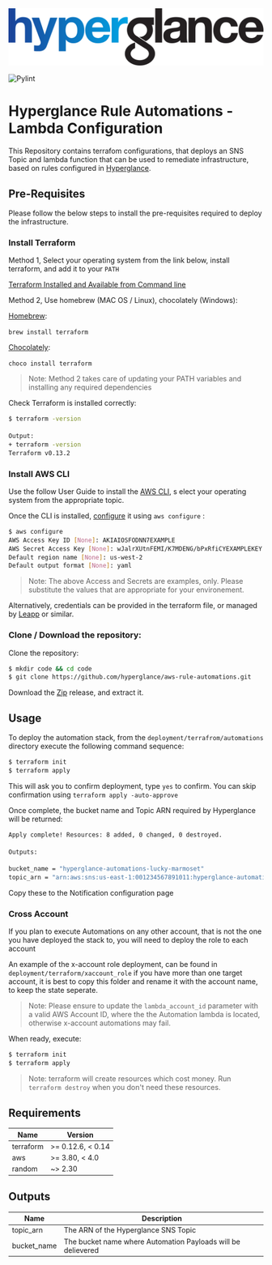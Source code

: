 <img src="https://github.com/hyperglance/aws-rule-automations/blob/master/files/b5dfbb6c-75c8-493b-8c5d-d68b3272cf0f.png" alt="Hyperglance Logo" />

![Pylint](https://github.com/hyperglance/aws-rule-automations/workflows/Pylint/badge.svg)

# Hyperglance Rule Automations - Lambda Configuration

This Repository contains terrafom configurations, that deploys an SNS Topic and lambda function that can be used to remediate infrastructure, based on rules configured in [Hyperglance](https://support.hyperglance.com/knowledge/rules-dashboard-view).

## Pre-Requisites

Please follow the below steps to install the pre-requisites required to deploy the infrastructure.

### Install Terraform

Method 1, Select your operating system from the link below, install terraform, and add it to your `PATH`

[Terraform Installed and Available from Command line](https://www.terraform.io/downloads.html)

Method 2, Use homebrew (MAC OS / Linux), chocolately (Windows):

[Homebrew](https://brew.sh/):

`brew install terraform`

[Chocolately](https://chocolatey.org/):

`choco install terraform`

> Note: Method 2 takes care of updating your PATH variables and installing any required dependencies

Check Terraform is installed correctly:

```bash
$ terraform -version

Output:
+ terraform -version
Terraform v0.13.2
```

### Install AWS CLI

Use the follow User Guide to install the [AWS CLI](https://docs.aws.amazon.com/cli/latest/userguide/install-cliv2.html), s elect your operating system from the appropriate topic.

Once the CLI is installed, [configure](https://docs.aws.amazon.com/cli/latest/userguide/cli-configure-quickstart.html) it using `aws configure` :

```bash
$ aws configure
AWS Access Key ID [None]: AKIAIOSFODNN7EXAMPLE
AWS Secret Access Key [None]: wJalrXUtnFEMI/K7MDENG/bPxRfiCYEXAMPLEKEY
Default region name [None]: us-west-2
Default output format [None]: yaml
```

> Note: The above Access and Secrets are examples, only. Please substitute the values that are appropriate for your environement.

Alternatively, credentials can be provided in the terraform file, or managed by [Leapp](https://github.com/Noovolari/leapp) or similar.

### Clone / Download the repository:

Clone the repository:

```bash
$ mkdir code && cd code
$ git clone https://github.com/hyperglance/aws-rule-automations.git
```

Download the [Zip](https://github.com/hyperglance/aws-rule-automations/archive/refs/tags/v2.1-beta.zip) release, and extract it.

## Usage

To deploy the automation stack, from the `deployment/terrafrom/automations` directory execute the following command sequence:

```bash
$ terraform init
$ terraform apply
```

This will ask you to confirm deployment, type `yes` to confirm. You can skip confirmation using `terraform apply -auto-approve`

Once complete, the bucket name and Topic ARN required by Hyperglance will be returned:

```bash
Apply complete! Resources: 8 added, 0 changed, 0 destroyed.

Outputs:

bucket_name = "hyperglance-automations-lucky-marmoset"
topic_arn = "arn:aws:sns:us-east-1:001234567891011:hyperglance-automations-lucky-marmoset"
```

Copy these to the Notification configuration page

### Cross Account

If you plan to execute Automations on any other account, that is not the one you have deployed the stack to, you will need to deploy the role to each account

An example of the x-account role deployment, can be found in `deployment/terraform/xaccount_role` if you have more than one target account, it is best to copy this folder and rename it with the account name, to keep the state seperate.

>Note: Please ensure to update the `lambda_account_id` parameter with a valid AWS Account ID, where the the Automation lambda is located, otherwise x-account automations may fail.

When ready, execute:

```bash
$ terraform init
$ terraform apply
```

>Note: terraform will create resources which cost money. Run `terraform destroy` when you don't need these resources.

## Requirements

| Name | Version |
|------|---------|
| terraform | >= 0.12.6, < 0.14 |
| aws | >= 3.80, < 4.0 |
| random | ~> 2.30 |

## Outputs

| Name | Description |
|------|-------------|
| topic_arn | The ARN of the Hyperglance SNS Topic |
| bucket_name | The bucket name where Automation Payloads will be delievered |